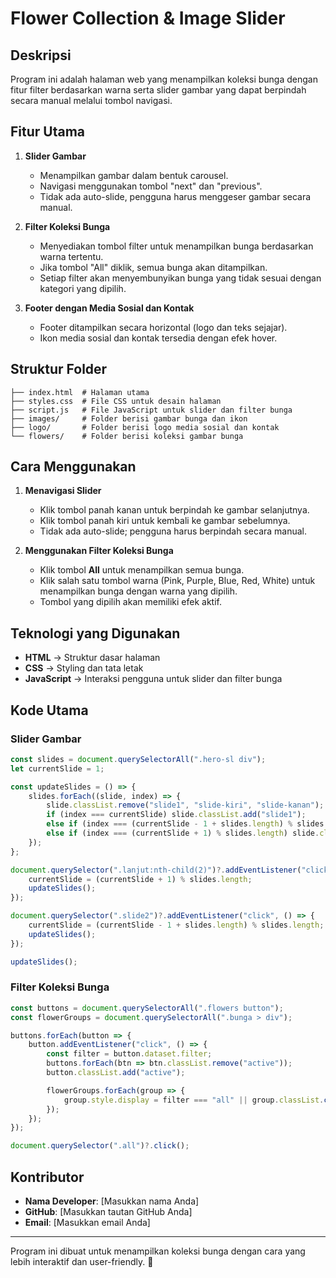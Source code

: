 # Flower Collection & Image Slider

## Deskripsi
Program ini adalah halaman web yang menampilkan koleksi bunga dengan fitur filter berdasarkan warna serta slider gambar yang dapat berpindah secara manual melalui tombol navigasi.

## Fitur Utama
1. **Slider Gambar**
   - Menampilkan gambar dalam bentuk carousel.
   - Navigasi menggunakan tombol "next" dan "previous".
   - Tidak ada auto-slide, pengguna harus menggeser gambar secara manual.

2. **Filter Koleksi Bunga**
   - Menyediakan tombol filter untuk menampilkan bunga berdasarkan warna tertentu.
   - Jika tombol "All" diklik, semua bunga akan ditampilkan.
   - Setiap filter akan menyembunyikan bunga yang tidak sesuai dengan kategori yang dipilih.

3. **Footer dengan Media Sosial dan Kontak**
   - Footer ditampilkan secara horizontal (logo dan teks sejajar).
   - Ikon media sosial dan kontak tersedia dengan efek hover.

## Struktur Folder
```
├── index.html  # Halaman utama
├── styles.css  # File CSS untuk desain halaman
├── script.js   # File JavaScript untuk slider dan filter bunga
├── images/     # Folder berisi gambar bunga dan ikon
├── logo/       # Folder berisi logo media sosial dan kontak
└── flowers/    # Folder berisi koleksi gambar bunga
```

## Cara Menggunakan
1. **Menavigasi Slider**
   - Klik tombol panah kanan untuk berpindah ke gambar selanjutnya.
   - Klik tombol panah kiri untuk kembali ke gambar sebelumnya.
   - Tidak ada auto-slide; pengguna harus berpindah secara manual.

2. **Menggunakan Filter Koleksi Bunga**
   - Klik tombol **All** untuk menampilkan semua bunga.
   - Klik salah satu tombol warna (Pink, Purple, Blue, Red, White) untuk menampilkan bunga dengan warna yang dipilih.
   - Tombol yang dipilih akan memiliki efek aktif.

## Teknologi yang Digunakan
- **HTML** → Struktur dasar halaman
- **CSS** → Styling dan tata letak
- **JavaScript** → Interaksi pengguna untuk slider dan filter bunga

## Kode Utama
### **Slider Gambar**
```javascript
const slides = document.querySelectorAll(".hero-sl div");
let currentSlide = 1;

const updateSlides = () => {
    slides.forEach((slide, index) => {
        slide.classList.remove("slide1", "slide-kiri", "slide-kanan");
        if (index === currentSlide) slide.classList.add("slide1");
        else if (index === (currentSlide - 1 + slides.length) % slides.length) slide.classList.add("slide-kiri");
        else if (index === (currentSlide + 1) % slides.length) slide.classList.add("slide-kanan");
    });
};

document.querySelector(".lanjut:nth-child(2)")?.addEventListener("click", () => {
    currentSlide = (currentSlide + 1) % slides.length;
    updateSlides();
});

document.querySelector(".slide2")?.addEventListener("click", () => {
    currentSlide = (currentSlide - 1 + slides.length) % slides.length;
    updateSlides();
});

updateSlides();
```

### **Filter Koleksi Bunga**
```javascript
const buttons = document.querySelectorAll(".flowers button");
const flowerGroups = document.querySelectorAll(".bunga > div");

buttons.forEach(button => {
    button.addEventListener("click", () => {
        const filter = button.dataset.filter;
        buttons.forEach(btn => btn.classList.remove("active"));
        button.classList.add("active");

        flowerGroups.forEach(group => {
            group.style.display = filter === "all" || group.classList.contains(filter) ? "flex" : "none";
        });
    });
});

document.querySelector(".all")?.click();
```

## Kontributor
- **Nama Developer**: [Masukkan nama Anda]
- **GitHub**: [Masukkan tautan GitHub Anda]
- **Email**: [Masukkan email Anda]

---
Program ini dibuat untuk menampilkan koleksi bunga dengan cara yang lebih interaktif dan user-friendly. 🚀


